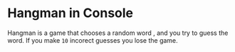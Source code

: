 ﻿# Hangman in Console

Hangman is a game that chooses a random word , and you try to guess the word. If you make `10` incorect guesses you lose the game.
